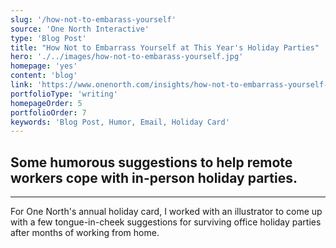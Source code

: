 ```yaml
---
slug: '/how-not-to-embarass-yourself'
source: 'One North Interactive'
type: 'Blog Post'
title: "How Not to Embarrass Yourself at This Year's Holiday Parties"
hero: './../images/how-not-to-embarass-yourself.jpg'
homepage: 'yes'
content: 'blog'
link: 'https://www.onenorth.com/insights/how-not-to-embarrass-yourself-at-this-years-holiday-parties/'
portfolioType: 'writing'
homepageOrder: 5
portfolioOrder: 7
keywords: 'Blog Post, Humor, Email, Holiday Card'
---
```


## Some humorous suggestions to help remote workers cope with in-person holiday parties.

---

For One North's annual holiday card, I worked with an illustrator to come up with a few tongue-in-cheek suggestions for surviving office holiday parties after months of working from home.
